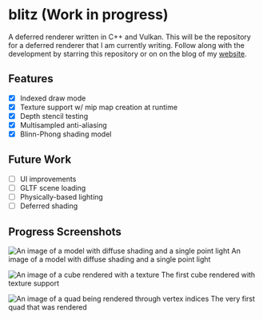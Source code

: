 # blitz (Work in progress)
A deferred renderer written in C++ and Vulkan. This will be the repository for a deferred
renderer that I am currently writing. Follow along with the development by
starring this repository or on on the blog of my [website](https://tstullich.github.io/posts).


## Features
- [x] Indexed draw mode
- [x] Texture support w/ mip map creation at runtime
- [x] Depth stencil testing
- [x] Multisampled anti-aliasing
- [x] Blinn-Phong shading model

## Future Work 
- [ ] UI improvements
- [ ] GLTF scene loading
- [ ] Physically-based lighting
- [ ] Deferred shading

## Progress Screenshots
![An image of a model with diffuse shading and a single point light](https://i.imgur.com/FMQnDi1.png)
An image of a model with diffuse shading and a single point light

![An image of a cube rendered with a texture](https://i.imgur.com/5OazHcA.png)
The first cube rendered with texture support

![An image of a quad being rendered through vertex indices](https://i.imgur.com/aqgoO4Q.png)
The very first quad that was rendered
